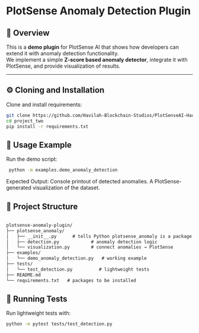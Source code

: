 # PlotSense Anomaly Detection Plugin

## 📌 Overview
This is a **demo plugin** for PlotSense AI that shows how developers can extend it with anomaly detection functionality.  
We implement a simple **Z-score based anomaly detector**, integrate it with PlotSense, and provide visualization of results.

---

## ⚙️ Cloning and Installation
Clone and install requirements:
```bash
git clone https://github.com/Havilah-Blockchain-Studios/PlotSenseAI-Hackathon-Demo-Projects.git
cd project_two
pip install -r requirements.txt
```

## 🚀 Usage Example
Run the demo script:
```bash
 python -m examples.demo_anomaly_detection
```
Expected Output:
Console printout of detected anomalies.
A PlotSense-generated visualization of the dataset.

## 📂 Project Structure
```markdown

plotsense-anomaly-plugin/
├── plotsense_anomaly/
│   ├── __init__.py      # tells Python plotsense_anomaly is a package (it can even be empty)
│   ├── detection.py            # anomaly detection logic
│   └── visualization.py        # connect anomalies → PlotSense
├── examples/
│   └── demo_anomaly_detection.py   # working example
├── tests/
│   └── test_detection.py          # lightweight tests
├── README.md
└── requirements.txt   # packages to be installed 

```

## 🧪 Running Tests
Run lightweight tests with:
```bash
python -m pytest tests/test_detection.py
```

